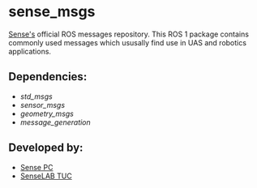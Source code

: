 # sense_msgs
[Sense's](http://senseit.gr) official ROS messages repository. This ROS 1 package contains commonly used messages which ususally find use in UAS and robotics applications.

## Dependencies:
- *std_msgs*
- *sensor_msgs*
- *geometry_msgs*
- *message_generation*

## Developed by:
- [Sense PC](http://senseit.gr)
- [SenseLAB TUC](http://senselab.tuc.gr/)